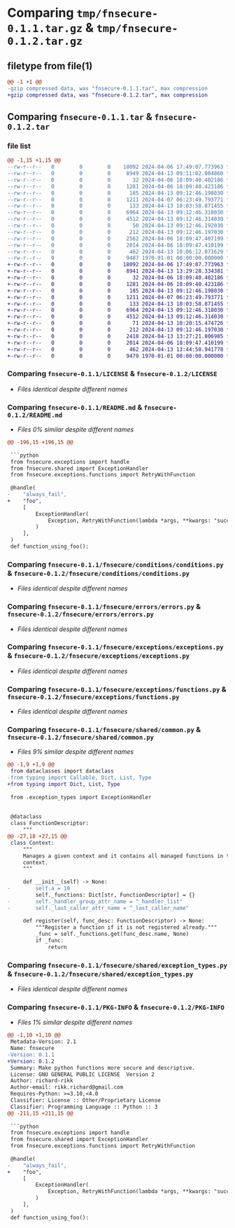 # Comparing `tmp/fnsecure-0.1.1.tar.gz` & `tmp/fnsecure-0.1.2.tar.gz`

## filetype from file(1)

```diff
@@ -1 +1 @@
-gzip compressed data, was "fnsecure-0.1.1.tar", max compression
+gzip compressed data, was "fnsecure-0.1.2.tar", max compression
```

## Comparing `fnsecure-0.1.1.tar` & `fnsecure-0.1.2.tar`

### file list

```diff
@@ -1,15 +1,15 @@
--rw-r--r--   0        0        0    18092 2024-04-06 17:49:07.773963 fnsecure-0.1.1/LICENSE
--rw-r--r--   0        0        0     8949 2024-04-13 09:11:02.004860 fnsecure-0.1.1/README.md
--rw-r--r--   0        0        0       32 2024-04-06 18:09:40.402186 fnsecure-0.1.1/fnsecure/conditions/__init__.py
--rw-r--r--   0        0        0     1281 2024-04-06 18:09:40.423186 fnsecure-0.1.1/fnsecure/conditions/conditions.py
--rw-r--r--   0        0        0      185 2024-04-13 09:12:46.198030 fnsecure-0.1.1/fnsecure/errors/__init__.py
--rw-r--r--   0        0        0     1211 2024-04-07 06:23:49.793771 fnsecure-0.1.1/fnsecure/errors/errors.py
--rw-r--r--   0        0        0      133 2024-04-13 10:03:58.871455 fnsecure-0.1.1/fnsecure/exceptions/__init__.py
--rw-r--r--   0        0        0     6964 2024-04-13 09:12:46.318030 fnsecure-0.1.1/fnsecure/exceptions/exceptions.py
--rw-r--r--   0        0        0     4512 2024-04-13 09:12:46.314030 fnsecure-0.1.1/fnsecure/exceptions/functions.py
--rw-r--r--   0        0        0       50 2024-04-13 09:12:46.192030 fnsecure-0.1.1/fnsecure/fnsecure.py
--rw-r--r--   0        0        0      212 2024-04-13 09:12:46.197030 fnsecure-0.1.1/fnsecure/shared/__init__.py
--rw-r--r--   0        0        0     2562 2024-04-06 18:09:47.407199 fnsecure-0.1.1/fnsecure/shared/common.py
--rw-r--r--   0        0        0     2014 2024-04-06 18:09:47.410199 fnsecure-0.1.1/fnsecure/shared/exception_types.py
--rw-r--r--   0        0        0      462 2024-04-13 10:06:12.071629 fnsecure-0.1.1/pyproject.toml
--rw-r--r--   0        0        0     9487 1970-01-01 00:00:00.000000 fnsecure-0.1.1/PKG-INFO
+-rw-r--r--   0        0        0    18092 2024-04-06 17:49:07.773963 fnsecure-0.1.2/LICENSE
+-rw-r--r--   0        0        0     8941 2024-04-13 13:29:28.334381 fnsecure-0.1.2/README.md
+-rw-r--r--   0        0        0       32 2024-04-06 18:09:40.402186 fnsecure-0.1.2/fnsecure/conditions/__init__.py
+-rw-r--r--   0        0        0     1281 2024-04-06 18:09:40.423186 fnsecure-0.1.2/fnsecure/conditions/conditions.py
+-rw-r--r--   0        0        0      185 2024-04-13 09:12:46.198030 fnsecure-0.1.2/fnsecure/errors/__init__.py
+-rw-r--r--   0        0        0     1211 2024-04-07 06:23:49.793771 fnsecure-0.1.2/fnsecure/errors/errors.py
+-rw-r--r--   0        0        0      133 2024-04-13 10:03:58.871455 fnsecure-0.1.2/fnsecure/exceptions/__init__.py
+-rw-r--r--   0        0        0     6964 2024-04-13 09:12:46.318030 fnsecure-0.1.2/fnsecure/exceptions/exceptions.py
+-rw-r--r--   0        0        0     4512 2024-04-13 09:12:46.314030 fnsecure-0.1.2/fnsecure/exceptions/functions.py
+-rw-r--r--   0        0        0       71 2024-04-13 10:20:15.474726 fnsecure-0.1.2/fnsecure/fnsecure.py
+-rw-r--r--   0        0        0      212 2024-04-13 09:12:46.197030 fnsecure-0.1.2/fnsecure/shared/__init__.py
+-rw-r--r--   0        0        0     2418 2024-04-13 13:27:21.806985 fnsecure-0.1.2/fnsecure/shared/common.py
+-rw-r--r--   0        0        0     2014 2024-04-06 18:09:47.410199 fnsecure-0.1.2/fnsecure/shared/exception_types.py
+-rw-r--r--   0        0        0      462 2024-04-13 13:44:50.941778 fnsecure-0.1.2/pyproject.toml
+-rw-r--r--   0        0        0     9479 1970-01-01 00:00:00.000000 fnsecure-0.1.2/PKG-INFO
```

### Comparing `fnsecure-0.1.1/LICENSE` & `fnsecure-0.1.2/LICENSE`

 * *Files identical despite different names*

### Comparing `fnsecure-0.1.1/README.md` & `fnsecure-0.1.2/README.md`

 * *Files 0% similar despite different names*

```diff
@@ -196,15 +196,15 @@
 
 ```python
 from fnsecure.exceptions import handle
 from fnsecure.shared import ExceptionHandler
 from fnsecure.exceptions.functions import RetryWithFunction
 
 @handle(
-    "always_fail",
+    "foo",
     [
         ExceptionHandler(
             Exception, RetryWithFunction(lambda *args, **kwargs: "success", (), {})
         )
     ],
 )
 def function_using_foo():
```

### Comparing `fnsecure-0.1.1/fnsecure/conditions/conditions.py` & `fnsecure-0.1.2/fnsecure/conditions/conditions.py`

 * *Files identical despite different names*

### Comparing `fnsecure-0.1.1/fnsecure/errors/errors.py` & `fnsecure-0.1.2/fnsecure/errors/errors.py`

 * *Files identical despite different names*

### Comparing `fnsecure-0.1.1/fnsecure/exceptions/exceptions.py` & `fnsecure-0.1.2/fnsecure/exceptions/exceptions.py`

 * *Files identical despite different names*

### Comparing `fnsecure-0.1.1/fnsecure/exceptions/functions.py` & `fnsecure-0.1.2/fnsecure/exceptions/functions.py`

 * *Files identical despite different names*

### Comparing `fnsecure-0.1.1/fnsecure/shared/common.py` & `fnsecure-0.1.2/fnsecure/shared/common.py`

 * *Files 9% similar despite different names*

```diff
@@ -1,9 +1,9 @@
 from dataclasses import dataclass
-from typing import Callable, Dict, List, Type
+from typing import Dict, List, Type
 
 from .exception_types import ExceptionHandler
 
 
 @dataclass
 class FunctionDescriptor:
     """
@@ -27,18 +27,15 @@
 class Context:
     """
     Manages a given context and it contains all managed functions in this
     context.
     """
 
     def __init__(self) -> None:
-        self.a = 10
         self._functions: Dict[str, FunctionDescriptor] = {}
-        self._handler_group_attr_name = "_handler_list"
-        self._last_caller_attr_name = "_last_caller_name"
 
     def register(self, func_desc: FunctionDescriptor) -> None:
         """Register a function if it is not registered already."""
         _func = self._functions.get(func_desc.name, None)
         if _func:
             return
```

### Comparing `fnsecure-0.1.1/fnsecure/shared/exception_types.py` & `fnsecure-0.1.2/fnsecure/shared/exception_types.py`

 * *Files identical despite different names*

### Comparing `fnsecure-0.1.1/PKG-INFO` & `fnsecure-0.1.2/PKG-INFO`

 * *Files 1% similar despite different names*

```diff
@@ -1,10 +1,10 @@
 Metadata-Version: 2.1
 Name: fnsecure
-Version: 0.1.1
+Version: 0.1.2
 Summary: Make python functions more secure and descriptive.
 License: GNU GENERAL PUBLIC LICENSE  Version 2
 Author: richard-rikk
 Author-email: rikk.richard@gmail.com
 Requires-Python: >=3.10,<4.0
 Classifier: License :: Other/Proprietary License
 Classifier: Programming Language :: Python :: 3
@@ -211,15 +211,15 @@
 
 ```python
 from fnsecure.exceptions import handle
 from fnsecure.shared import ExceptionHandler
 from fnsecure.exceptions.functions import RetryWithFunction
 
 @handle(
-    "always_fail",
+    "foo",
     [
         ExceptionHandler(
             Exception, RetryWithFunction(lambda *args, **kwargs: "success", (), {})
         )
     ],
 )
 def function_using_foo():
```

